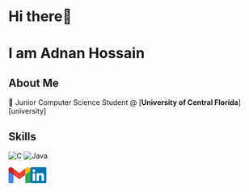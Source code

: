 # Hi there👋

# I am Adnan Hossain

## About Me
:school_satchel: Junior Computer Science Student @ [**University of Central Florida**][university]<br>

## Skills
![C](https://img.shields.io/badge/c-%2300599C.svg?style=for-the-badge&logo=verilog&logoColor=white)
![Java](https://img.shields.io/badge/Java-ED8B00?style=for-the-badge&logo=verilog&logoColor=white)


<a href="mailto:adnan400283@gmail.com">
    <img height="32" align="left" alt="Mail" src="img/gmail.png" />
</a>

<a href="https://www.linkedin.com/in/adnan-hossain-376b8a240/">
    <img height="32" align="left" alt="LinkedIn" src="img/linkedin.png" />
</a>
